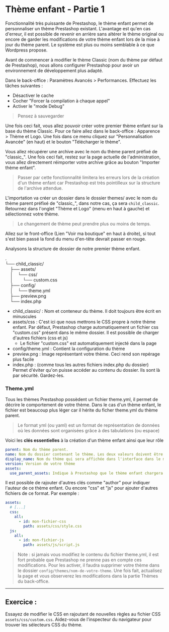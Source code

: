 # Thème enfant - Partie 1

Fonctionnalité très puissante de Prestashop, le thème enfant permet de personnaliser un thème Prestashop existant. L'avantage est qu'en cas d'erreur, il est possible de revenir en arrière sans altérer le thème original ou encore de garder les modifications de votre thème enfant lors de la mise à jour du thème parent. Le système est plus ou moins semblable à ce que Wordpress propose.

Avant de commencer à modifier le thème Classic (nom du thème par défaut de Prestashop), nous allons configurer Prestashop pour avoir un environnement de développement plus adapté.

Dans le back-office : Paramètres Avancés > Performances. Effectuez les tâches suivantes :
- Désactiver le cache 
- Cocher "Forcer la compilation à chaque appel" 
- Activer le "mode Debug"

> Pensez à sauvegarder

Une fois ceci fait, vous allez pouvoir créer votre premier thème enfant sur la base du thème Classic. Pour ce faire allez dans le back-office : Apparence > Thème et Logo. Une fois dans ce menu cliquez sur "Personnalisation Avancée" (en haut) et le bouton "Télécharger le thème". 

Vous allez récupérer une archive avec le nom du thème parent préfixé de "classic_". Une fois ceci fait, restez sur la page actuelle de l'administration, vous allez directement réimporter votre archive grâce au bouton "Importer thème enfant".

> Passer par cette fonctionnalité limitera les erreurs lors de la création d'un thème enfant car Prestashop est très pointilleux sur la structure de l'archive attendue. 

L'importation va créer un dossier dans le dossier themes/ avec le nom du thème parent préfixé de "classic_", dans notre cas, ça sera `child_classic`. Retournez dans l'onglet "Thème et Logo" (menu en haut à gauche) et sélectionnez votre thème. 

> Le changement de thème peut prendre plus ou moins de temps.

Allez sur le front-office (Lien "Voir ma boutique" en haut à droite), si tout s'est bien passé la fond du menu d'en-tête devrait passer en rouge.

Analysons la structure de dossier de notre premier thème enfant.

.<br>
└── child_classic/<br>
&nbsp;&nbsp;&nbsp;&nbsp;├── assets/<br>
&nbsp;&nbsp;&nbsp;&nbsp;│&nbsp;&nbsp;&nbsp;&nbsp;└── css/<br>
&nbsp;&nbsp;&nbsp;&nbsp;│&nbsp;&nbsp;&nbsp;&nbsp;&nbsp;&nbsp;&nbsp;&nbsp;└── custom.css<br>
&nbsp;&nbsp;&nbsp;&nbsp;├── config/<br>
&nbsp;&nbsp;&nbsp;&nbsp;│&nbsp;&nbsp;&nbsp;&nbsp;└── theme.yml<br>
&nbsp;&nbsp;&nbsp;&nbsp;├── preview.png<br>
&nbsp;&nbsp;&nbsp;&nbsp;└── index.php<br>

- child_classic/ : Nom et conteneur du thème. Il doit toujours être écrit en minuscules
- assets/css : C'est ici que nous mettrons le CSS propre à notre thème enfant. Par défaut, Prestashop charge automatiquement un fichier css "custom.css" présent dans le même dossier. Il est possible de charger d'autres fichiers (css et js)
  - Le fichier "custom.css" est automatiquement injecté dans la page
- config/theme.yml : Contient la configuration du thème
- preview.png : Image représentant votre thème. Ceci rend son repérage plus facile
- index.php : (comme tous les autres fichiers index.php du dossier) Permet d'éviter qu'on puisse accéder au contenu du dossier. Ils sont là par sécurité. Gardez-les.

### Theme.yml
Tous les thèmes Prestashop possèdent un fichier theme.yml, il permet de décrire le comportement de votre thème. Dans le cas d'un thème enfant, le fichier est beaucoup plus léger car il hérite du ficher theme.yml du thème parent.

> Le format yml (ou yaml) est un format de représentation de données où les données sont organisées grâce à des tabulations (ou espace) 

Voici les **clés essentielles** à la création d'un thème enfant ainsi que leur rôle
```yaml
parent: Nom du thème parent.
name: Nom du dossier contenant le thème. Les deux valeurs doivent être identiques.
display_name: Nom du thème qui sera affichée dans l'interface dans le menu "Apparence > Thème et logo"
version: Version de votre thème
assets:
  use_parent_assets: Indique à Prestashop que le thème enfant chargera les assets (css, img et js) du parent au lieu des siens.
```

Il est possible de rajouter d'autres clés comme "author" pour indiquer l'auteur de ce thème enfant. Ou encore "css" et "js" pour ajouter d'autres fichiers de ce format. Par exemple :
```yaml
assets:
  # [...]
  css:
    all:
      - id: mon-fichier-css
        path: assets/css/style.css
  js:
    all:
      - id: mon-fichier-js
        path: assets/js/script.js
```

> Note : si jamais vous modifiez le contenu du fichier theme.yml, il est fort probable que Prestashop ne prenne pas en compte ces modifications. Pour les activer, il faudra supprimer votre thème dans le dossier `config/themes/nom-de-votre-theme`. Une fois fait, actualisez la page et vous observerez les modifications dans la partie Thèmes du back-office.

___
## Exercice :
Essayez de modifier le CSS en rajoutant de nouvelles règles au fichier CSS `assets/css/custom.css`. Aidez-vous de l'inspecteur du navigateur pour trouver les sélecteurs CSS du thème.